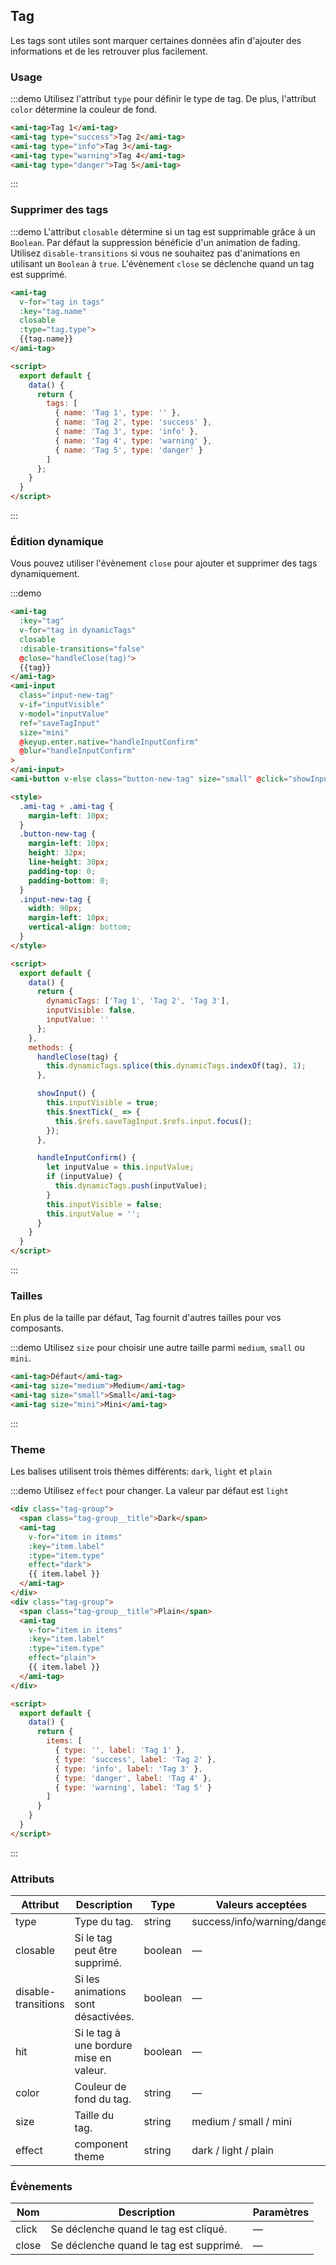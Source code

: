 ## Tag

Les tags sont utiles sont marquer certaines données afin d'ajouter des informations et de les retrouver plus facilement.

### Usage

:::demo Utilisez l'attribut `type` pour définir le type de tag. De plus, l'attribut `color` détermine la couleur de fond.

```html
<ami-tag>Tag 1</ami-tag>
<ami-tag type="success">Tag 2</ami-tag>
<ami-tag type="info">Tag 3</ami-tag>
<ami-tag type="warning">Tag 4</ami-tag>
<ami-tag type="danger">Tag 5</ami-tag>
```
:::

### Supprimer des tags

:::demo L'attribut `closable` détermine si un tag est supprimable grâce à un `Boolean`. Par défaut la suppression bénéficie d'un animation de fading. Utilisez `disable-transitions` si vous ne souhaitez pas d'animations en utilisant un `Boolean` à `true`. L'évènement `close` se déclenche quand un tag est supprimé.

```html
<ami-tag
  v-for="tag in tags"
  :key="tag.name"
  closable
  :type="tag.type">
  {{tag.name}}
</ami-tag>

<script>
  export default {
    data() {
      return {
        tags: [
          { name: 'Tag 1', type: '' },
          { name: 'Tag 2', type: 'success' },
          { name: 'Tag 3', type: 'info' },
          { name: 'Tag 4', type: 'warning' },
          { name: 'Tag 5', type: 'danger' }
        ]
      };
    }
  }
</script>
```
:::

### Édition dynamique

Vous pouvez utiliser l'évènement `close` pour ajouter et supprimer des tags dynamiquement.

:::demo

```html
<ami-tag
  :key="tag"
  v-for="tag in dynamicTags"
  closable
  :disable-transitions="false"
  @close="handleClose(tag)">
  {{tag}}
</ami-tag>
<ami-input
  class="input-new-tag"
  v-if="inputVisible"
  v-model="inputValue"
  ref="saveTagInput"
  size="mini"
  @keyup.enter.native="handleInputConfirm"
  @blur="handleInputConfirm"
>
</ami-input>
<ami-button v-else class="button-new-tag" size="small" @click="showInput">+ Nouveau Tag</ami-button>

<style>
  .ami-tag + .ami-tag {
    margin-left: 10px;
  }
  .button-new-tag {
    margin-left: 10px;
    height: 32px;
    line-height: 30px;
    padding-top: 0;
    padding-bottom: 0;
  }
  .input-new-tag {
    width: 90px;
    margin-left: 10px;
    vertical-align: bottom;
  }
</style>

<script>
  export default {
    data() {
      return {
        dynamicTags: ['Tag 1', 'Tag 2', 'Tag 3'],
        inputVisible: false,
        inputValue: ''
      };
    },
    methods: {
      handleClose(tag) {
        this.dynamicTags.splice(this.dynamicTags.indexOf(tag), 1);
      },

      showInput() {
        this.inputVisible = true;
        this.$nextTick(_ => {
          this.$refs.saveTagInput.$refs.input.focus();
        });
      },

      handleInputConfirm() {
        let inputValue = this.inputValue;
        if (inputValue) {
          this.dynamicTags.push(inputValue);
        }
        this.inputVisible = false;
        this.inputValue = '';
      }
    }
  }
</script>
```
:::

### Tailles

En plus de la taille par défaut, Tag fournit d'autres tailles pour vos composants.

:::demo Utilisez `size` pour choisir une autre taille parmi `medium`, `small` ou `mini`.

```html
<ami-tag>Défaut</ami-tag>
<ami-tag size="medium">Medium</ami-tag>
<ami-tag size="small">Small</ami-tag>
<ami-tag size="mini">Mini</ami-tag>
```
:::

### Theme

Les balises utilisent trois thèmes différents: `dark`, `light` et `plain`

:::demo Utilisez `effect` pour changer. La valeur par défaut est `light`
```html
<div class="tag-group">
  <span class="tag-group__title">Dark</span>
  <ami-tag
    v-for="item in items"
    :key="item.label"
    :type="item.type"
    effect="dark">
    {{ item.label }}
  </ami-tag>
</div>
<div class="tag-group">
  <span class="tag-group__title">Plain</span>
  <ami-tag
    v-for="item in items"
    :key="item.label"
    :type="item.type"
    effect="plain">
    {{ item.label }}
  </ami-tag>
</div>

<script>
  export default {
    data() {
      return {
        items: [
          { type: '', label: 'Tag 1' },
          { type: 'success', label: 'Tag 2' },
          { type: 'info', label: 'Tag 3' },
          { type: 'danger', label: 'Tag 4' },
          { type: 'warning', label: 'Tag 5' }
        ]
      }
    }
  }
</script>
```
:::

### Attributs

| Attribut      | Description          | Type      | Valeurs acceptées       | Défaut  |
|---------- |-------------- |---------- |--------------------------------  |-------- |
| type | Type du tag. | string | success/info/warning/danger | — |
| closable | Si le tag peut être supprimé. | boolean | — | false |
| disable-transitions | Si les animations sont désactivées. | boolean | — | false |
| hit | Si le tag à une bordure mise en valeur. | boolean | — | false |
| color | Couleur de fond du tag. | string | — | — |
| size | Taille du tag. | string | medium / small / mini | — |
| effect | component theme | string | dark / light / plain | light |

### Évènements

| Nom | Description | Paramètres |
|---------- |-------- |---------- |
| click | Se déclenche quand le tag est cliqué. | — |
| close | Se déclenche quand le tag est supprimé. | — |
